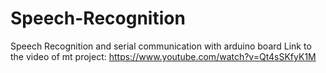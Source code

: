 # Speech-Recognition
Speech Recognition and serial communication with arduino board
Link to the video of mt project: https://www.youtube.com/watch?v=Qt4sSKfyK1M
